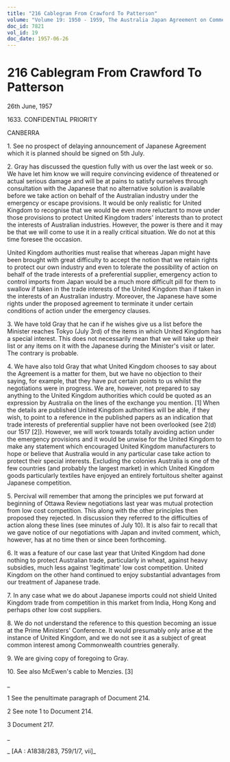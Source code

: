 ```yaml
---
title: "216 Cablegram From Crawford To Patterson"
volume: "Volume 19: 1950 - 1959, The Australia Japan Agreement on Commerce"
doc_id: 7821
vol_id: 19
doc_date: 1957-06-26
---
```


# 216 Cablegram From Crawford To Patterson

26th June, 1957

1633\. CONFIDENTIAL PRIORITY

CANBERRA

1\. See no prospect of delaying announcement of Japanese Agreement which it is planned should be signed on 5th July.

2\. Gray has discussed the question fully with us over the last week or so. We have let him know we will require convincing evidence of threatened or actual serious damage and will be at pains to satisfy ourselves through consultation with the Japanese that no alternative solution is available before we take action on behalf of the Australian industry under the emergency or escape provisions. It would be only realistic for United Kingdom to recognise that we would be even more reluctant to move under those provisions to protect United Kingdom traders' interests than to protect the interests of Australian industries. However, the power is there and it may be that we will come to use it in a really critical situation. We do not at this time foresee the occasion.

United Kingdom authorities must realise that whereas Japan might have been brought with great difficulty to accept the notion that we retain rights to protect our own industry and even to tolerate the possibility of action on behalf of the trade interests of a preferential supplier, emergency action to control imports from Japan would be a much more difficult pill for them to swallow if taken in the trade interests of the United Kingdom than if taken in the interests of an Australian industry. Moreover, the Japanese have some rights under the proposed agreement to terminate it under certain conditions of action under the emergency clauses.

3\. We have told Gray that he can if he wishes give us a list before the Minister reaches Tokyo (July 3rd) of the items in which United Kingdom has a special interest. This does not necessarily mean that we will take up their list or any items on it with the Japanese during the Minister's visit or later. The contrary is probable.

4\. We have also told Gray that what United Kingdom chooses to say about the Agreement is a matter for them, but we have no objection to their saying, for example, that they have put certain points to us whilst the negotiations were in progress. We are, however, not prepared to say anything to the United Kingdom authorities which could be quoted as an expression by Australia on the lines of the exchange you mention. [1] When the details are published United Kingdom authorities will be able, if they wish, to point to a reference in the published papers as an indication that trade interests of preferential supplier have not been overlooked (see 2(d) our 1517 [2]). However, we will work towards totally avoiding action under the emergency provisions and it would be unwise for the United Kingdom to make any statement which encouraged United Kingdom manufacturers to hope or believe that Australia would in any particular case take action to protect their special interests. Excluding the colonies Australia is one of the few countries (and probably the largest market) in which United Kingdom goods particularly textiles have enjoyed an entirely fortuitous shelter against Japanese competition.

5\. Percival will remember that among the principles we put forward at beginning of Ottawa Review negotiations last year was mutual protection from low cost competition. This along with the other principles then proposed they rejected. In discussion they referred to the difficulties of action along these lines (see minutes of July 10). It is also fair to recall that we gave notice of our negotiations with Japan and invited comment, which, however, has at no time then or since been forthcoming.

6\. It was a feature of our case last year that United Kingdom had done nothing to protect Australian trade, particularly in wheat, against heavy subsidies, much less against 'legitimate' low cost competition. United Kingdom on the other hand continued to enjoy substantial advantages from our treatment of Japanese trade.

7\. In any case what we do about Japanese imports could not shield United Kingdom trade from competition in this market from India, Hong Kong and perhaps other low cost suppliers.

8\. We do not understand the reference to this question becoming an issue at the Prime Ministers' Conference. It would presumably only arise at the instance of United Kingdom, and we do not see it as a subject of great common interest among Commonwealth countries generally.

9\. We are giving copy of foregoing to Gray.

10\. See also McEwen's cable to Menzies. [3]

_

1 See the penultimate paragraph of Document 214.

2 See note 1 to Document 214.

3 Document 217.

_

_ [AA : A1838/283, 759/1/7, vii]_
